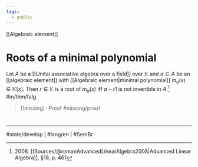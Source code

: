 ```yaml
---
tags:
  - public
---
```

[[Algebraic element]]
# Roots of a minimal polynomial

Let $A$ be a [[Unital associative algebra over a field]] over $\mathbb{K}$ and $a \in A$ be an [[algebraic element]] with [[Algebraic element|minimal polynomial]] $m_{a}(x) \in \mathbb{K}[x]$.
Then $r \in \mathbb{K}$ is a root of $m_{a}(x)$ iff $a-r 1$ is not invertible in $A$.[^2008] #m/thm/falg 

> [!missing]- Proof
> #missing/proof

  [^2008]: 2008\. [[Sources/@romanAdvancedLinearAlgebra2008|Advanced Linear Algebra]], §18, p. 461

#
---
#state/develop | #lang/en | #SemBr
